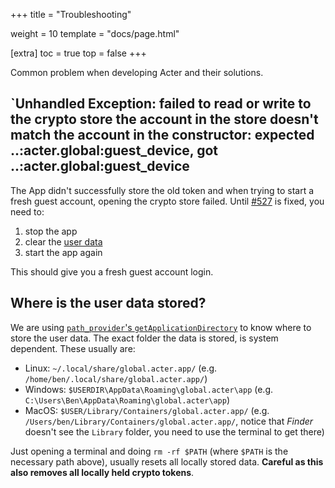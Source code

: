 +++
title = "Troubleshooting"

weight = 10
template = "docs/page.html"

[extra]
toc = true
top = false
+++

Common problem when developing Acter and their solutions.

## `Unhandled Exception: failed to read or write to the crypto store the account in the store doesn't match the account in the constructor: expected ..:acter.global:guest_device, got ..:acter.global:guest_device

The App didn't successfully store the old token and when trying to start a fresh guest account, opening the crypto store failed. Until [#527](https://github.com/acterglobal/a3/issues/527) is fixed, you need to:

1. stop the app
2. clear the [user data](#where-is-the-user-data-stored)
3. start the app again

This should give you a fresh guest account login.

## Where is the user data stored?

We are using [`path_provider`'s `getApplicationDirectory`](https://pub.dev/packages/path_provider) to know where to store the user data. The exact folder the data is stored, is system dependent. These usually are:

- Linux: `~/.local/share/global.acter.app/` (e.g. `/home/ben/.local/share/global.acter.app/`)
- Windows: `$USERDIR\AppData\Roaming\global.acter\app` (e.g. `C:\Users\Ben\AppData\Roaming\global.acter\app`)
- MacOS: `$USER/Library/Containers/global.acter.app/` (e.g. `/Users/ben/Library/Containers/global.acter.app/`, notice that _Finder_ doesn't see the `Library` folder, you need to use the terminal to get there)

Just opening a terminal and doing `rm -rf $PATH` (where `$PATH` is the necessary path above), usually resets all locally stored data. **Careful as this also removes all locally held crypto tokens**.
